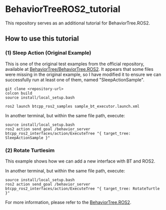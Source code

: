 # BehaviorTreeROS2_tutorial

This repository serves as an additional tutorial for BehaviorTree.ROS2.

## How to use this tutorial

### (1) Sleep Action (Original Example)

This is one of the original test examples from the official repository, available at [BehaviorTree/BehaviorTree.ROS2](https://github.com/BehaviorTree/BehaviorTree.ROS2). It appears that some files were missing in the original example, so I have modified it to ensure we can successfully run at least one of them, named "SleepActionSample".



```
git clone <repository-url>
colcon build
source install/local_setup.bash

ros2 launch btcpp_ros2_samples sample_bt_executor.launch.xml
```




In another terminal, but within the same file path, execute:

```
source install/local_setup.bash
ros2 action send_goal /behavior_server btcpp_ros2_interfaces/action/ExecuteTree "{ target_tree: SleepActionSample }"
```


### (2) Rotate Turtlesim 

This example shows how we can add a new interface with BT and ROS2. 


In another terminal, but within the same file path, execute:
```
source install/local_setup.bash
ros2 action send_goal /behavior_server btcpp_ros2_interfaces/action/ExecuteTree "{ target_tree: RotateTurtle }"
```


For more information, please refer to the [BehaviorTree.ROS2](https://github.com/BehaviorTree/BehaviorTree.ROS2).

